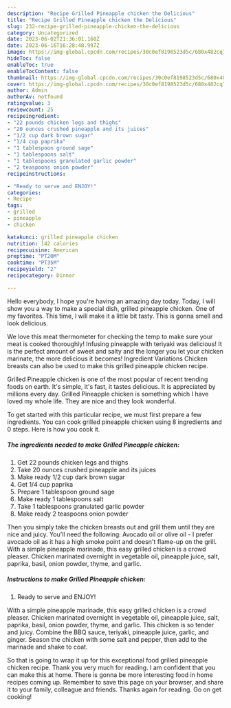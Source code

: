 ```yaml
---
description: "Recipe Grilled Pineapple chicken the Delicious"
title: "Recipe Grilled Pineapple chicken the Delicious"
slug: 232-recipe-grilled-pineapple-chicken-the-delicious
category: Uncategorized
date: 2023-06-02T21:36:01.160Z
date: 2023-06-16T16:28:48.997Z
image: https://img-global.cpcdn.com/recipes/30c0ef8198523d5c/680x482cq70/grilled-pineapple-chicken-recipe-main-photo.jpg
hideToc: false
enableToc: true
enableTocContent: false
thumbnail: https://img-global.cpcdn.com/recipes/30c0ef8198523d5c/680x482cq70/grilled-pineapple-chicken-recipe-main-photo.jpg
cover: https://img-global.cpcdn.com/recipes/30c0ef8198523d5c/680x482cq70/grilled-pineapple-chicken-recipe-main-photo.jpg
author: Admin
authorAv: notfound
ratingvalue: 3
reviewcount: 25
recipeingredient:
- "22 pounds chicken legs and thighs"
- "20 ounces crushed pineapple and its juices"
- "1/2 cup dark brown sugar"
- "1/4 cup paprika"
- "1 tablespoon ground sage"
- "1 tablespoons salt"
- "1 tablespoons granulated garlic powder"
- "2 teaspoons onion powder"
recipeinstructions:

- "Ready to serve and ENJOY!"
categories:
- Recipe
tags:
- grilled
- pineapple
- chicken

katakunci: grilled pineapple chicken 
nutrition: 142 calories
recipecuisine: American
preptime: "PT20M"
cooktime: "PT35M"
recipeyield: "2"
recipecategory: Dinner

---
```



Hello everybody, I hope you're having an amazing day today. Today, I will show you a way to make a special dish, grilled pineapple chicken. One of my favorites. This time, I will make it a little bit tasty. This is gonna smell and look delicious.

We love this meat thermometer for checking the temp to make sure your meat is cooked thoroughly! Infusing pineapple with teriyaki was delicious! It is the perfect amount of sweet and salty and the longer you let your chicken marinate, the more delicious it becomes! Ingredient Variations Chicken breasts can also be used to make this grilled pineapple chicken recipe.

Grilled Pineapple chicken is one of the most popular of recent trending foods on earth. It's simple, it's fast, it tastes delicious. It is appreciated by millions every day. Grilled Pineapple chicken is something which I have loved my whole life. They are nice and they look wonderful.


To get started with this particular recipe, we must first prepare a few ingredients. You can cook grilled pineapple chicken using 8 ingredients and 0 steps. Here is how you cook it.

<!--inarticleads1-->

##### The ingredients needed to make Grilled Pineapple chicken:

1. Get 22 pounds chicken legs and thighs
1. Take 20 ounces crushed pineapple and its juices
1. Make ready 1/2 cup dark brown sugar
1. Get 1/4 cup paprika
1. Prepare 1 tablespoon ground sage
1. Make ready 1 tablespoons salt
1. Take 1 tablespoons granulated garlic powder
1. Make ready 2 teaspoons onion powder


Then you simply take the chicken breasts out and grill them until they are nice and juicy. You&#39;ll need the following: Avocado oil or olive oil - I prefer avocado oil as it has a high smoke point and doesn&#39;t flame-up on the grill. With a simple pineapple marinade, this easy grilled chicken is a crowd pleaser. Chicken marinated overnight in vegetable oil, pineapple juice, salt, paprika, basil, onion powder, thyme, and garlic. 

<!--inarticleads2-->

##### Instructions to make Grilled Pineapple chicken:


1. Ready to serve and ENJOY!

With a simple pineapple marinade, this easy grilled chicken is a crowd pleaser. Chicken marinated overnight in vegetable oil, pineapple juice, salt, paprika, basil, onion powder, thyme, and garlic. This chicken is so tender and juicy. Combine the BBQ sauce, teriyaki, pineapple juice, garlic, and ginger. Season the chicken with some salt and pepper, then add to the marinade and shake to coat. 

So that is going to wrap it up for this exceptional food grilled pineapple chicken recipe. Thank you very much for reading. I am confident that you can make this at home. There is gonna be more interesting food in home recipes coming up. Remember to save this page on your browser, and share it to your family, colleague and friends. Thanks again for reading. Go on get cooking!

